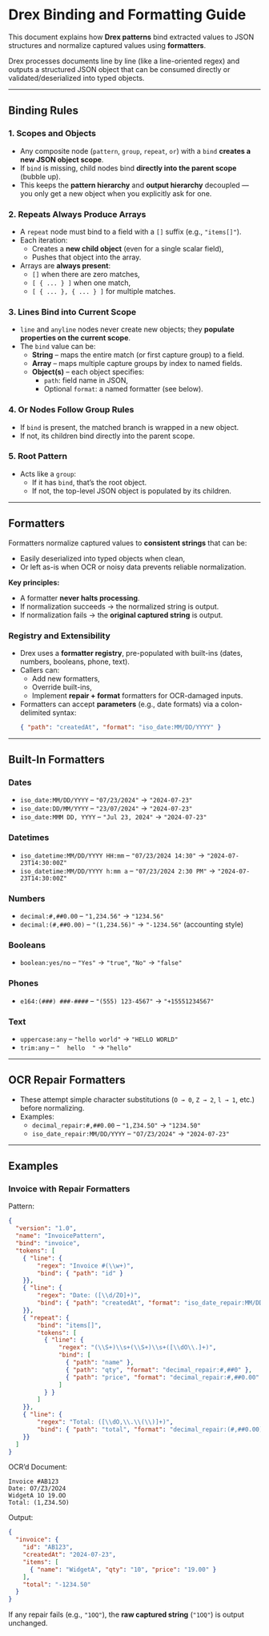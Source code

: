 # Drex Binding and Formatting Guide

This document explains how **Drex patterns** bind extracted values to JSON structures and normalize captured values using **formatters**.

Drex processes documents line by line (like a line-oriented regex) and outputs a structured JSON object that can be consumed directly or validated/deserialized into typed objects.

---

## **Binding Rules**

### 1. Scopes and Objects
- Any composite node (`pattern`, `group`, `repeat`, `or`) with a `bind` **creates a new JSON object scope**.
- If `bind` is missing, child nodes bind **directly into the parent scope** (bubble up).
- This keeps the **pattern hierarchy** and **output hierarchy** decoupled — you only get a new object when you explicitly ask for one.

### 2. Repeats Always Produce Arrays
- A `repeat` node must bind to a field with a `[]` suffix (e.g., `"items[]"`).
- Each iteration:
    - Creates a **new child object** (even for a single scalar field),
    - Pushes that object into the array.
- Arrays are **always present**:
    - `[]` when there are zero matches,
    - `[ { ... } ]` when one match,
    - `[ { ... }, { ... } ]` for multiple matches.

### 3. Lines Bind into Current Scope
- `line` and `anyline` nodes never create new objects; they **populate properties on the current scope**.
- The `bind` value can be:
    - **String** – maps the entire match (or first capture group) to a field.
    - **Array** – maps multiple capture groups by index to named fields.
    - **Object(s)** – each object specifies:
        - `path`: field name in JSON,
        - Optional `format`: a named formatter (see below).

### 4. Or Nodes Follow Group Rules
- If `bind` is present, the matched branch is wrapped in a new object.
- If not, its children bind directly into the parent scope.

### 5. Root Pattern
- Acts like a `group`:
    - If it has `bind`, that’s the root object.
    - If not, the top-level JSON object is populated by its children.

---

## **Formatters**

Formatters normalize captured values to **consistent strings** that can be:
- Easily deserialized into typed objects when clean,
- Or left as-is when OCR or noisy data prevents reliable normalization.

**Key principles:**
- A formatter **never halts processing**.
- If normalization succeeds → the normalized string is output.
- If normalization fails → the **original captured string** is output.

### Registry and Extensibility
- Drex uses a **formatter registry**, pre-populated with built-ins (dates, numbers, booleans, phone, text).
- Callers can:
    - Add new formatters,
    - Override built-ins,
    - Implement **repair + format** formatters for OCR-damaged inputs.
- Formatters can accept **parameters** (e.g., date formats) via a colon-delimited syntax:
  ```json
  { "path": "createdAt", "format": "iso_date:MM/DD/YYYY" }
  ```

---

## **Built-In Formatters**

### Dates
- `iso_date:MM/DD/YYYY` – `"07/23/2024"` → `"2024-07-23"`
- `iso_date:DD/MM/YYYY` – `"23/07/2024"` → `"2024-07-23"`
- `iso_date:MMM DD, YYYY` – `"Jul 23, 2024"` → `"2024-07-23"`

### Datetimes
- `iso_datetime:MM/DD/YYYY HH:mm` – `"07/23/2024 14:30"` → `"2024-07-23T14:30:00Z"`
- `iso_datetime:MM/DD/YYYY h:mm a` – `"07/23/2024 2:30 PM"` → `"2024-07-23T14:30:00Z"`

### Numbers
- `decimal:#,##0.00` – `"1,234.56"` → `"1234.56"`
- `decimal:(#,##0.00)` – `"(1,234.56)"` → `"-1234.56"` (accounting style)

### Booleans
- `boolean:yes/no` – `"Yes"` → `"true"`, `"No"` → `"false"`

### Phones
- `e164:(###) ###-####` – `"(555) 123-4567"` → `"+15551234567"`

### Text
- `uppercase:any` – `"hello world"` → `"HELLO WORLD"`
- `trim:any` – `"  hello  "` → `"hello"`

---

## **OCR Repair Formatters**
- These attempt simple character substitutions (`O → 0`, `Z → 2`, `l → 1`, etc.) before normalizing.
- Examples:
    - `decimal_repair:#,##0.00` – `"1,Z34.5O"` → `"1234.50"`
    - `iso_date_repair:MM/DD/YYYY` – `"O7/Z3/2O24"` → `"2024-07-23"`

---

## **Examples**

### Invoice with Repair Formatters

Pattern:
```json
{
  "version": "1.0",
  "name": "InvoicePattern",
  "bind": "invoice",
  "tokens": [
    { "line": {
        "regex": "Invoice #(\\w+)",
        "bind": { "path": "id" }
    }},
    { "line": {
        "regex": "Date: ([\\d/ZO]+)",
        "bind": { "path": "createdAt", "format": "iso_date_repair:MM/DD/YYYY" }
    }},
    { "repeat": {
        "bind": "items[]",
        "tokens": [
          { "line": {
              "regex": "(\\S+)\\s+(\\S+)\\s+([\\dO\\.]+)",
              "bind": [
                { "path": "name" },
                { "path": "qty", "format": "decimal_repair:#,##0" },
                { "path": "price", "format": "decimal_repair:#,##0.00" }
              ]
          } }
        ]
    }},
    { "line": {
        "regex": "Total: ([\\dO,\\.\\(\\)]+)",
        "bind": { "path": "total", "format": "decimal_repair:(#,##0.00)" }
    }}
  ]
}
```

OCR’d Document:
```
Invoice #AB123
Date: O7/Z3/2O24
WidgetA 1O 19.OO
Total: (1,Z34.5O)
```

Output:
```json
{
  "invoice": {
    "id": "AB123",
    "createdAt": "2024-07-23",
    "items": [
      { "name": "WidgetA", "qty": "10", "price": "19.00" }
    ],
    "total": "-1234.50"
  }
}
```
If any repair fails (e.g., `"1OQ"`), the **raw captured string** (`"1OQ"`) is output unchanged.
